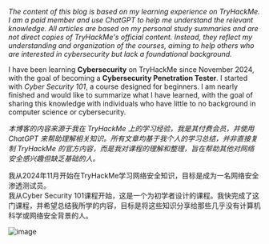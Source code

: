 *The content of this blog is based on my learning experience on TryHackMe. I am a paid member and use ChatGPT to help me understand the relevant knowledge. All articles are based on my personal study summaries and are not direct copies of TryHackMe's official content. Instead, they reflect my understanding and organization of the courses, aiming to help others who are interested in cybersecurity but lack a foundational background.*

I have been learning **Cybersecurity** on TryHackMe since November 2024, with the goal of becoming a **Cybersecurity Penetration Tester**. 
I started with *Cyber Security 101*, a course designed for beginners. 
I am nearly finished and would like to summarize what I have learned, with the goal of sharing this knowledge with individuals who have little to no background in computer science or cybersecurity.

*本博客的内容来源于我在 TryHackMe 上的学习经验，我是其付费会员，并使用 ChatGPT 来帮助理解相关知识。所有文章均基于我个人的学习总结，并非直接复制 TryHackMe 的官方内容，而是我对课程的理解和整理，旨在帮助其他对网络安全感兴趣但缺乏基础的人。*

我从2024年11月开始在TryHackMe学习网络安全知识，目标是成为一名网络安全渗透测试员。  
我从Cyber Security 101课程开始，这是一个为初学者设计的课程。我快完成了这门课程，并希望总结我所学的内容，目标是将这些知识分享给那些几乎没有计算机科学或网络安全背景的人。  

![image](https://github.com/user-attachments/assets/ceeca187-b884-46c2-b57f-94682246855e)

